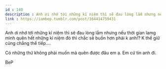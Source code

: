 ```yaml
---
id : 140
description : Anh ơi nhớ tới những kỉ niệm thì sẽ đau lòng lắm nhưng nếu thời gian lamg mình quên hết những kỉ niệm đó thì chắc sẽ buồn hơn phải k anh!? K thể giữ cũng chẳng thể tiếp....
link : https://iambep.tumblr.com/post/164414759431
---
```


Anh ơi nhớ tới những kỉ niệm thì sẽ đau lòng lắm nhưng nếu thời gian lamg
mình quên hết những kỉ niệm đó thì chắc sẽ buồn hơn phải k anh!? K thể giữ
cũng chẳng thể tiếp....

Có những thứ không phải muốn mà quên được đâu em ạ. Em cứ tin anh đi.

BeP